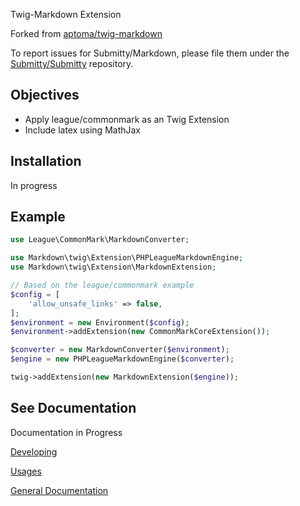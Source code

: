 Twig-Markdown Extension

Forked from [aptoma/twig-markdown](https://github.com/aptoma/twig-markdown)

To report issues for Submitty/Markdown, please file them under the [Submitty/Submitty](https://github.com/Submitty/Submitty) repository.

## Objectives
- Apply league/commonmark as an Twig Extension
- Include latex using MathJax

## Installation
In progress

## Example
```php
use League\CommonMark\MarkdownConverter;

use Markdown\twig\Extension\PHPLeagueMarkdownEngine;
use Markdown\twig\Extension\MarkdownExtension;

// Based on the league/commonmark example
$config = [
    'allow_unsafe_links' => false,
];
$environment = new Environment($config);
$environment->addExtension(new CommonMarkCoreExtension());

$converter = new MarkdownConverter($environment);
$engine = new PHPLeagueMarkdownEngine($converter);

twig->addExtension(new MarkdownExtension($engine));
```

## See Documentation
Documentation in Progress

[Developing]()

[Usages]()

[General Documentation](submitty.org)
